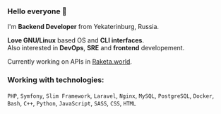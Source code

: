 <!--
### Hi there 👋

**shef-er/shef-er** is a ✨ _special_ ✨ repository because its `README.md` (this file) appears on your GitHub profile.

Here are some ideas to get you started:

- 🔭 I’m currently working on ...
- 🌱 I’m currently learning ...
- 👯 I’m looking to collaborate on ...
- 🤔 I’m looking for help with ...
- 💬 Ask me about ...
- 📫 How to reach me: ...
- 😄 Pronouns: ...
- ⚡ Fun fact: ...
-->
### Hello everyone 👋

I'm **Backend Developer** from Yekaterinburg, Russia.  

**Love GNU/Linux** based OS and **CLI interfaces**.  
Also interested in **DevOps**, **SRE** and **frontend** developement.

Currently working on APIs in [Raketa.world](https://www.raketa.world/).

### Working with technologies:
`PHP`, `Symfony`, `Slim Framework`, `Laravel`, `Nginx`, `MySQL`, `PostgreSQL`, `Docker`, `Bash`, `C++`, `Python`, `JavaScript`, `SASS`, `CSS`, `HTML`
